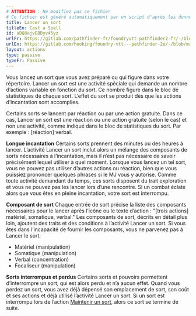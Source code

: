 ```yaml
---
# ATTENTION : Ne modifiez pas ce fichier
# Ce fichier est généré automatiquement par un script d'après les données du module Foundry VTT officiel et de sa traduction
title: Lancer un sort
titleEn: Cast a Spell
id: aBQ8ajvEBByv45yz
urlFr: https://gitlab.com/pathfinder-fr/foundryvtt-pathfinder2-fr/-/blob/master/data/actions/aBQ8ajvEBByv45yz.htm
urlEn: https://gitlab.com/hooking/foundry-vtt---pathfinder-2e/-/blob/master/packs/data/actions.db/cast-a-spell.json
layout: actions
type: passive
typeFr: Passive
---
```

Vous lancez un sort que vous avez préparé ou qui figure dans votre répertoire. Lancer un sort est une activité spéciale qui demande un nombre d’actions variable en fonction du sort. Ce nombre figure dans le bloc de statistiques de chaque sort. L’effet du sort se produit dès que les actions d’incantation sont accomplies.

Certains sorts se lancent par réaction ou par une action gratuite. Dans ce cas, Lancer un sort est une réaction ou une action gratuite (selon le cas) et non une activité, comme indiqué dans le bloc de statistiques du sort. Par exemple : [réaction] verbal.

**Longue incantation** Certains sorts prennent des minutes ou des heures à lancer. L’activité Lancer un sort inclut alors un mélange des composants de sorts nécessaires à l’incantation, mais il n’est pas nécessaire de savoir précisément lequel utiliser à quel moment. Lorsque vous lancez un tel sort, vous ne pouvez pas utiliser d’autres actions ou réaction, bien que vous puissiez prononcer quelques phrases si le MJ vous y autorise. Comme toute activité demandant du temps, ces sorts disposent du trait exploration et vous ne pouvez pas les lancer lors d’une rencontre. Si un combat éclate alors que vous êtes en pleine incantation, votre sort est interrompu.

**Composant de sort** Chaque entrée de sort précise la liste des composants nécessaires pour le lancer après l’icône ou le texte d’action : "[trois actions] matériel, somatique, verbal." Les composants de sort, décrits en détail plus loin, ajoutent des traits et des conditions à l’activité Lancer un sort. Si vous êtes dans l’incapacité de fournir les composants, vous ne parvenez pas à Lancer le sort.

- Matériel (manipulation)
- Somatique (manipulation)
- Verbal (concentration)
- Focaliseur (manipulation)

**Sorts interrompus et perdus** Certains sorts et pouvoirs permettent d’interrompre un sort, qui est alors perdu et n’a aucun effet. Quand vous perdez un sort, vous avez déjà dépensé son emplacement de sort, son coût et ses actions et déjà utilisé l’activité Lancer un sort. Si un sort est interrompu lors de l’action [Maintenir un sort](maintenir-un-sort.html), alors ce sort se termine de suite.
